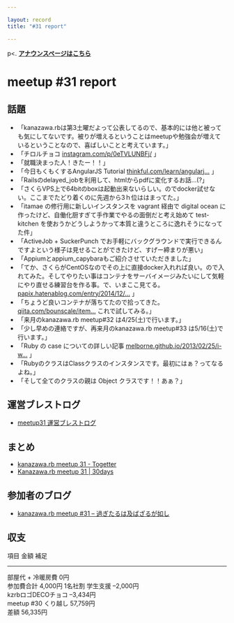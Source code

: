```yaml
---

layout: record
title: "#31 report"

---
```


p\<. <a href="./"><strong>アナウンスページはこちら</strong></a>

meetup #31 report
==================

話題
----

-   「kanazawa.rbは第3土曜だよって公表してるので、基本的には他と被っても気にしてないです。被りが増えるということはmeetupや勉強会が増えているということなので、喜ばしいことと考えています。」
-   「チロルチョコ
    [instagram.com/p/0eTVLUNBFj/](https://instagram.com/p/0eTVLUNBFj/)
    」
-   「就職決まった人！きたー！！」
-   「今日もくもくするAngularJS Tutorial
    [thinkful.com/learn/angularj…](http://www.thinkful.com/learn/angularjs-tutorial-build-a-gmail-clone/)
    」
-   「Railsのdelayed\_jobを利用して、htmlからpdfに変化するお話…(?」
-   「さくらVPS上で64bitのboxは起動出来ないらしい。のでdocker試せない。ここまでたどり着くのに先週から3ｈ位ははまってた。」
-   「itamae の修行用に新しいインスタンスを vagrant 経由で digital ocean
    に作ったけど、自働化厨すぎて手作業でやるの面倒だと考え始めて
    test-kitchen
    を使おうかどうしようかって本質と違うところに逸れそうになってた件」
-   「ActiveJob + SuckerPunch
    でお手軽にバックグラウンドで実行できるんですよという様子は見せることができたけど、すげー締まりが悪い」
-   「Appiumとappium\_capybaraもご紹介させていただきました」
-   「てか、さくらがCentOSなのでその上に直接docker入れれば良い。ので入れてみた。そしてやりたい事はコンテナをサーバイメージみたいにして気軽にやり直せる練習台を作る事。で、いまここ見てる。
    [papix.hatenablog.com/entry/2014/12/…](http://papix.hatenablog.com/entry/2014/12/06/235150)
    」
-   「ちょうど良いコンテナが落ちてたので拾ってきた。\
    [qiita.com/bounscale/item…](http://qiita.com/bounscale/items/24cfee84ae1d4135ee43)
    これで試してみる。」
-   「来月のkanazawa.rb meetup#32 は4/25(土)で行います。」
-   「少し早めの連絡ですが、再来月のkanazawa.rb meetup#33
    は5/16(土)で行います。」
-   「Ruby の case についての詳しい記事
    [melborne.github.io/2013/02/25/i-w…](http://melborne.github.io/2013/02/25/i-wanna-say-something-about-rubys-case/)
    」
-   「RubyのクラスはClassクラスのインスタンスです。最初にはぁ？ってなるよね。」
-   「そして全てのクラスの親は Object クラスです！！あぁ？」

運営ブレストログ
----------------

-   [meetup31
    運営ブレストログ](https://github.com/kanazawarb/meetup/wiki/meetup31-%E9%81%8B%E5%96%B6%E3%83%96%E3%83%AC%E3%82%B9%E3%83%88%E3%83%AD%E3%82%B0)

まとめ
------

-   [kanazawa.rb meetup 31 - Togetter](http://togetter.com/li/798233)
-   [Kanazawa.rb meetup 31 | 30days](http://30d.jp/kzrb/21)

参加者のブログ
--------------

-   [kanazawa.rb meetup #31 –
    過ぎたるは及ばざるが如し](http://cotton-desu.hatenablog.com/entry/2015/03/23/134431)

収支
----

  項目                   金額       補足
  ---------------------- ---------- ---------
  部屋代 + 冷暖房費      0円        
  参加費合計             4,000円    1名社割
  学生支援               –2,000円   
  kzrbロゴDECOチョコ     –3,434円   
  meetup #30 くり越し   57,759円   
  差額                   56,335円   


